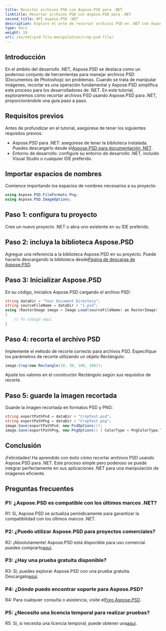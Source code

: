 ```yaml
---
title: Recortar archivos PSD con Aspose.PSD para .NET
linktitle: Recortar archivos PSD con Aspose.PSD para .NET
second_title: API Aspose.PSD .NET
description: Explore el arte de recortar archivos PSD en .NET con Aspose.PSD, un conjunto de herramientas versátil. Mejora tu juego de manipulación de imágenes sin esfuerzo.
type: docs
weight: 19
url: /es/net/psd-file-manipulation/crop-psd-file/
---
```

## Introducción
En el ámbito del desarrollo .NET, Aspose.PSD se destaca como un poderoso conjunto de herramientas para manejar archivos PSD (Documentos de Photoshop) sin problemas. Cuando se trata de manipular imágenes, recortar es una operación fundamental y Aspose.PSD simplifica este proceso para los desarrolladores de .NET. En este tutorial, exploraremos cómo recortar archivos PSD usando Aspose.PSD para .NET, proporcionándole una guía paso a paso.
## Requisitos previos
Antes de profundizar en el tutorial, asegúrese de tener los siguientes requisitos previos:
-  Aspose.PSD para .NET: asegúrese de tener la biblioteca instalada. Puedes descargarlo desde el[Aspose.PSD para documentación .NET](https://reference.aspose.com/psd/net/).
- Entorno de desarrollo: configure su entorno de desarrollo .NET, incluido Visual Studio o cualquier IDE preferido.
## Importar espacios de nombres
Comience importando los espacios de nombres necesarios a su proyecto:
```csharp
using Aspose.PSD.FileFormats.Png;
using Aspose.PSD.ImageOptions;
```
## Paso 1: configura tu proyecto
Cree un nuevo proyecto .NET o abra uno existente en su IDE preferido.
## Paso 2: incluya la biblioteca Aspose.PSD
Agregue una referencia a la biblioteca Aspose.PSD en su proyecto. Puede hacerlo descargando la biblioteca desde[Página de descarga de Aspose.PSD](https://releases.aspose.com/psd/net/).
## Paso 3: Inicializar Aspose.PSD
En su código, inicialice Aspose.PSD cargando el archivo PSD:
```csharp
string dataDir = "Your Document Directory";
string sourceFileName = dataDir + "1.psd";
using (RasterImage image = Image.Load(sourceFileName) as RasterImage)
{
    // Tu código aquí
}
```
## Paso 4: recorta el archivo PSD
Implemente el método de recorte correcto para archivos PSD. Especifique los parámetros de recorte utilizando un objeto Rectángulo:
```csharp
image.Crop(new Rectangle(10, 30, 100, 100));
```
Ajuste los valores en el constructor Rectángulo según sus requisitos de recorte.
## Paso 5: guarde la imagen recortada
Guarde la imagen recortada en formatos PSD y PNG:
```csharp
string exportPathPsd = dataDir + "CropTest.psd";
string exportPathPng = dataDir + "CropTest.png";
image.Save(exportPathPsd, new PsdOptions());
image.Save(exportPathPng, new PngOptions() { ColorType = PngColorType.TruecolorWithAlpha });
```
## Conclusión

¡Felicidades! Ha aprendido con éxito cómo recortar archivos PSD usando Aspose.PSD para .NET. Este proceso simple pero poderoso se puede integrar perfectamente en sus aplicaciones .NET para una manipulación de imágenes eficiente.

## Preguntas frecuentes

### P1: ¿Aspose.PSD es compatible con los últimos marcos .NET?

R1: Sí, Aspose.PSD se actualiza periódicamente para garantizar la compatibilidad con los últimos marcos .NET.

### P2: ¿Puedo utilizar Aspose.PSD para proyectos comerciales?

 R2: ¡Absolutamente! Aspose.PSD está disponible para uso comercial. puedes comprarlo[aquí](https://purchase.aspose.com/buy).

### P3: ¿Hay una prueba gratuita disponible?

R3: Sí, puedes explorar Aspose.PSD con una prueba gratuita. Descargalo[aquí](https://releases.aspose.com/).

### P4: ¿Dónde puedo encontrar soporte para Aspose.PSD?

 R4: Para cualquier consulta o asistencia, visite el[Foro Aspose.PSD](https://forum.aspose.com/c/psd/34).

### P5: ¿Necesito una licencia temporal para realizar pruebas?

 R5: Sí, si necesita una licencia temporal, puede obtener una[aquí](https://purchase.aspose.com/temporary-license/).